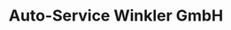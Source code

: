 ---
title: "Auto-Service Winkler GmbH"
url: /radebeul/auto-service-winkler-gmbh/
shop: Autowerkstatt
---